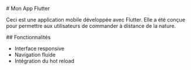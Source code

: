 \# Mon App Flutter



Ceci est une application mobile développée avec Flutter. Elle a été conçue pour permettre aux utilisateurs de commander à distance de la nature.



\## Fonctionnalités



* Interface responsive
* Navigation fluide
* Intégration du hot reload
